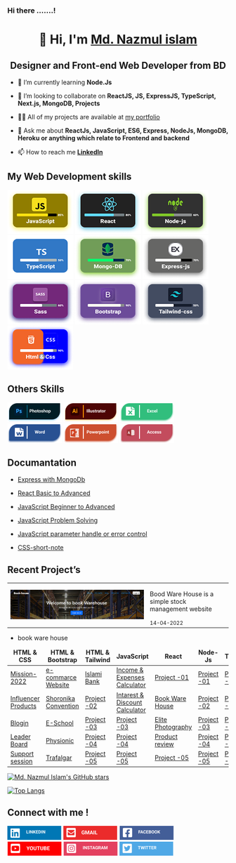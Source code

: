 ### Hi there .......!

<h1 align="center">👋 Hi, I'm <a href="https://www.linkedin.com/in/developernazmul/" target="_blank">Md. Nazmul islam</a></h1>

<h2 align="center" align-items="center">Designer and Front-end Web Developer from BD</h2>

- 🌱 I’m currently learning **Node.Js**

- 👯 I’m looking to collaborate on **ReactJS, JS, ExpressJS, TypeScript, Next.js, MongoDB, Projects**

- 👨‍💻 All of my projects are available at [my portfolio]()

- 💬 Ask me about **ReactJs, JavaScript, ES6, Express, NodeJs, MongoDB, Heroku or anything which relate to Frontend and backend**

- 📫 How to reach me **[LinkedIn](https://www.linkedin.com/in/developernazmul)**

## My Web Development skills

![image description](assets/images/javaScript.png)
![image description](assets/images/React.png)
![image description](assets/images/Node-js.png)
![image description](assets/images/TypeScript.png)
![image description](assets/images/Mongo.png)
![image description](assets/images/Express.png)
![image description](assets/images/Sass.png)
![image description](assets/images/Bootstrap.png)
![image description](assets/images/Tailwind.png)
![image description](assets/images/Html.png)

## Others Skills

![image description](assets/images/Photoshop.png)
![image description](assets/images/Ai.png)
![image description](assets/images/Exel.png)
![image description](assets/images/word.png)
![image description](assets/images/power.png)
![image description](assets/images/Acsess.png)

## Documantation

- [Express with MongoDb](https://github.com/dev-nazmulislam/express-mongodb-short-note)
- [React Basic to Advanced](https://github.com/dev-nazmulislam/react-short-note)
- [JavaScript Beginner to Advanced](https://github.com/dev-nazmulislam/javascript-short-note)
- [JavaScript Problem Solving](https://github.com/dev-nazmulislam/javaScript-problem-solving)
- [JavaScript parameter handle or error control](https://github.com/dev-nazmulislam/function-parameter-handle)

- [CSS-short-note](https://github.com/dev-nazmulislam/css-short-note)

## Recent Project’s

<table>
<tr>
<td><img src="assets/images/book.png" alt="" /></td>
<td>
<p>Bood Ware House is a simple stock management website</p>
<small>14-04-2022</small> 
</td>
</tr>
</table>

- book ware house

<table>
  <thead align="center">
    <tr border: none;>
      <td><b>HTML & CSS</b></td>
      <td><b>HTML & Bootstrap</b></td>
      <td><b>HTML & Tailwind</b></td>
      <td><b>JavaScript</b></td>
      <td><b>React</b></td>
      <td><b>Node-Js</b></td>
      <td><b>TypeScript</b></td>
    </tr>
  </thead>
  <tbody>
    <tr>
      <td><a href="https://github.com/dev-nazmulislam/mission-2022">Mission-2022</a></td>
      <td><a href="https://github.com/dev-nazmulislam/e-commarce-website">e-commarce Website</a></td>
      <td><a href="https://github.com/dev-nazmulislam/islami-bank">Islami Bank</a></td>
      <td><a href="https://github.com/dev-nazmulislam/income-expanses-calcualtor">Income & Expenses Calculator</a></td>
      <td><a href="#">Project -01</a></td>
      <td><a href="#">Project -01</a></td>
      <td><a href="#">Project -01</a></td>
    </tr>
    <tr>
      <td><a href="https://github.com/dev-nazmulislam/influencer-products">Influencer Products</a></td>
      <td><a href="https://github.com/dev-nazmulislam/soronika-convention">Shoronika Convention</a></td>
      <td><a href="#">Project -02</a></td>
      <td><a href="https://github.com/dev-nazmulislam/intarest-discount-calculator">Intarest & Discount Calculator</a></td>
      <td><a href="https://github.com/dev-nazmulislam/book-ware-house-client">Book Ware House</a></td>
      <td><a href="#">Project -02</a></td>
      <td><a href="#">Project -02</a></td>
    </tr>
    <tr>
      <td><a href="https://github.com/dev-nazmulislam/blogin">Blogin</a></td>
      <td><a href="https://github.com/dev-nazmulislam/e-school">E-School</a></td>
      <td><a href="#">Project -03</a></td>
      <td><a href="#">Project -03</a></td>
      <td><a href="https://github.com/dev-nazmulislam/elite-photographer">Elite Photography</a></td>
      <td><a href="#">Project -03</a></td>
      <td><a href="#">Project -03</a></td>
    </tr>
    <tr>
      <td><a href="https://github.com/dev-nazmulislam/leader-board">Leader Board</a></td>
      <td><a href="https://github.com/dev-nazmulislam/physionic">Physionic</a></td>
      <td><a href="#">Project -04</a></td>
      <td><a href="#">Project -04</a></td>
      <td><a href="https://github.com/dev-nazmulislam/product-analysis">Product review</a></td>
      <td><a href="#">Project -04</a></td>
      <td><a href="#">Project -04</a></td>
    <tr>
      <td><a href="https://github.com/dev-nazmulislam/support-session">Support session</a></td>
      <td><a href="https://github.com/dev-nazmulislam/trafalgar">Trafalgar</a></td>
      <td><a href="#">Project -05</a></td>
      <td><a href="#">Project -05</a></td>
      <td><a href="#">Project -05</a></td>
      <td><a href="#">Project -05</a></td>
      <td><a href="#">Project -05</a></td>
    </tr>
    </tbody>
</table>

[![Md. Nazmul Islam's GitHub stars](https://github-readme-stats.vercel.app/api?username=dev-nazmulislam)](https://github.com/dev-nazmulislam/github-readme-stats)

[![Top Langs](https://github-readme-stats.vercel.app/api/top-langs/?username=dev-nazmulislam&langs_count=8)](https://github.com/dev-nazmulislam/github-readme-stats)

## Connect with me !

![image description](assets/images/LinkedIn.png)
![image description](assets/images/Gmail.png)
![image description](assets/images/Facebook.png)
![image description](assets/images/YouTube.png)
![image description](assets/images/Instagram.png)
![image description](assets/images/Twitter.png)
